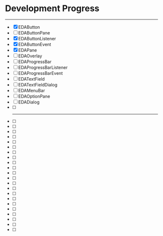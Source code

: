 # Development Progress
___

- [x] EDAButton
- [ ] EDAButtonPane
- [x] EDAButtonListener
- [x] EDAButtonEvent
- [x] EDAPane
- [ ] EDAOverlay
- [ ] EDAProgressBar
- [ ] EDAProgressBarListener
- [ ] EDAProgressBarEvent
- [ ] EDATextField
- [ ] EDATextFieldDialog
- [ ] EDAMenuBar
- [ ] EDAOptionPane
- [ ] EDADialog
- [ ] ____
- [ ]
- [ ]
- [ ]
- [ ]
- [ ]
- [ ]
- [ ]
- [ ]
- [ ]
- [ ]
- [ ]
- [ ]
- [ ]
- [ ]
- [ ]
- [ ]
- [ ]
- [ ]
- [ ]
- [ ]
- [ ]
- [ ]


